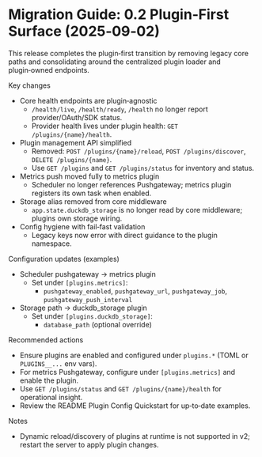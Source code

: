 # Migration Guide: 0.2 Plugin‑First Surface (2025‑09‑02)

This release completes the plugin‑first transition by removing legacy core paths and consolidating around the centralized plugin loader and plugin‑owned endpoints.

Key changes

- Core health endpoints are plugin‑agnostic
  - `/health/live`, `/health/ready`, `/health` no longer report provider/OAuth/SDK status.
  - Provider health lives under plugin health: `GET /plugins/{name}/health`.
- Plugin management API simplified
  - Removed: `POST /plugins/{name}/reload`, `POST /plugins/discover`, `DELETE /plugins/{name}`.
  - Use `GET /plugins` and `GET /plugins/status` for inventory and status.
- Metrics push moved fully to metrics plugin
  - Scheduler no longer references Pushgateway; metrics plugin registers its own task when enabled.
- Storage alias removed from core middleware
  - `app.state.duckdb_storage` is no longer read by core middleware; plugins own storage wiring.
- Config hygiene with fail‑fast validation
  - Legacy keys now error with direct guidance to the plugin namespace.

Configuration updates (examples)

- Scheduler pushgateway → metrics plugin
  - Set under `[plugins.metrics]`:
    - `pushgateway_enabled`, `pushgateway_url`, `pushgateway_job`, `pushgateway_push_interval`
- Storage path → duckdb_storage plugin
  - Set under `[plugins.duckdb_storage]`:
    - `database_path` (optional override)

Recommended actions

- Ensure plugins are enabled and configured under `plugins.*` (TOML or `PLUGINS__...` env vars).
- For metrics Pushgateway, configure under `[plugins.metrics]` and enable the plugin.
- Use `GET /plugins/status` and `GET /plugins/{name}/health` for operational insight.
- Review the README Plugin Config Quickstart for up‑to‑date examples.

Notes

- Dynamic reload/discovery of plugins at runtime is not supported in v2; restart the server to apply plugin changes.

